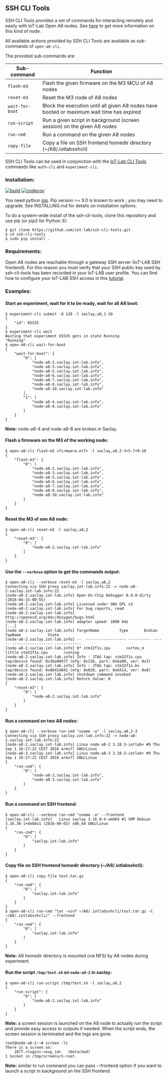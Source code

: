 ## SSH CLI Tools

SSH CLI Tools provides a set of commands for interacting remotely and easily
with IoT-Lab Open A8 nodes. See [here](https://www.iot-lab.info/hardware/a8/)
to get more information on this kind of node.

All available actions provided by SSH CLI Tools are available as sub-commands
of `open-a8-cli`.

The provided sub-commands are:

| Sub-command  | Function |
| ------------ | -------- |
| `flash-m3`   | Flash the given firmware on the M3 MCU of A8 nodes |
| `reset-m3`   | Reset the M3 node of A8 nodes |
| `wait-for-boot`   | Block the execution until all given A8 nodes have booted or maximum wait time has expired |
| `run-script`  | Run a given script in background (screen session) on the given A8 nodes |
| `run-cmd`   | Run a command on the given A8 nodes |
| `copy-file`   | Copy a file on SSH frontend homedir directory (~/A8/.iotlabsshcli) |

SSH CLI Tools can be used in conjunction with the
[IoT-Lab CLI Tools](https://github.com/iot-lab/cli-tools) commands like
`auth-cli` and `experiment-cli`.

### Installation:

[build-icon]: https://travis-ci.org/iot-lab/ssh-cli-tools.svg?branch=master
[build-page]: https://travis-ci.org/iot-lab/ssh-cli-tools/branches
[coverage-icon]: https://codecov.io/gh/iot-lab/ssh-cli-tools/branch/master/graph/badge.svg
[coverage-page]: https://codecov.io/gh/iot-lab/ssh-cli-tools/branch/master

[![build][build-icon]][build-page]  [![codecov][coverage-icon]][coverage-page]

You need python [pip](https://pip.pypa.io/en/stable/).
Pip version >= 9.0 is known to work ; you may need to upgrade.
See INSTALLING.md for details on installation options.

To do a system-wide install of the ssh-cli-tools,
clone this repository and use pip (or pip3 for Python 3):
```
$ git clone https://github.com/iot-lab/ssh-cli-tools.git
$ cd ssh-cli-tools
$ sudo pip install .
```

### Requirements:

Open A8 nodes are reachable through a gateway SSH server (IoT-LAB SSH
frontend). For this reason you must verify that your SSH public key used by
ssh-cli-tools has been recorded in your IoT-LAB user profile. You can find how
to configure your IoT-LAB SSH access in this
[tutorial](https://www.iot-lab.info/tutorials/configure-your-ssh-access/).

### Examples:

#### Start an experiment, wait for it to be ready, wait for all A8 boot:
```
$ experiment-cli submit -d 120 -l saclay,a8,1-10
{
    "id": 65535
}
$ experiment-cli wait
Waiting that experiment 65535 gets in state Running
"Running"
$ open-a8-cli wait-for-boot
{
    "wait-for-boot": {
        "0": [
            "node-a8-2.saclay.iot-lab.info",
            "node-a8-3.saclay.iot-lab.info",
            "node-a8-5.saclay.iot-lab.info",
            "node-a8-6.saclay.iot-lab.info",
            "node-a8-7.saclay.iot-lab.info",
            "node-a8-9.saclay.iot-lab.info",
            "node-a8-10.saclay.iot-lab.info"
        ],
        "1": [
            "node-a8-4.saclay.iot-lab.info",
            "node-a8-8.saclay.iot-lab.info"
        ]
    }
}
```
<b>Note:</b> node-a8-4 and node-a8-8 are broken in Saclay.

#### Flash a firmware on the M3 of the working node:
```
$ open-a8-cli flash-m3 <firmware.elf> -l saclay,a8,2-3+5-7+9-10
{
    "flash-m3": {
        "0": [
            "node-a8-2.saclay.iot-lab.info",
            "node-a8-3.saclay.iot-lab.info",
            "node-a8-5.saclay.iot-lab.info",
            "node-a8-6.saclay.iot-lab.info",
            "node-a8-7.saclay.iot-lab.info",
            "node-a8-9.saclay.iot-lab.info",
            "node-a8-10.saclay.iot-lab.info"
        ]
    }
}
```

#### Reset the M3 of one A8 node:
```
$ open-a8-cli reset-m3 -l saclay,a8,2
{
    "reset-m3": {
        "0": [
            "node-a8-2.saclay.iot-lab.info"
        ]
    }
}
```

#### Use the `--verbose` option to get the commands output:
```
$ open-a8-cli --verbose reset-m3 -l saclay,a8,2
Connecting via SSH proxy saclay.iot-lab.info:22 -> node-a8-2.saclay.iot-lab.info:22
[node-a8-2.saclay.iot-lab.info]	Open On-Chip Debugger 0.9.0-dirty (2016-04-15-00:55)
[node-a8-2.saclay.iot-lab.info]	Licensed under GNU GPL v2
[node-a8-2.saclay.iot-lab.info] For bug reports, read
[node-a8-2.saclay.iot-lab.info]	http://openocd.org/doc/doxygen/bugs.html
[node-a8-2.saclay.iot-lab.info]	adapter speed: 1000 kHz
[...]
[node-a8-2.saclay.iot-lab.info]	TargetName         Type       Endian TapName            State
[node-a8-2.saclay.iot-lab.info]	--  ------------------ ---------- ------ ------------------ ------------
[node-a8-2.saclay.iot-lab.info] 0* stm32f1x.cpu       cortex_m   little stm32f1x.cpu       running
[node-a8-2.saclay.iot-lab.info]	Info : JTAG tap: stm32f1x.cpu tap/device found: 0x3ba00477 (mfg: 0x23b, part: 0xba00, ver: 0x3)
[node-a8-2.saclay.iot-lab.info]	Info : JTAG tap: stm32f1x.bs tap/device found: 0x06414041 (mfg: 0x020, part: 0x6414, ver: 0x0)
[node-a8-2.saclay.iot-lab.info]	shutdown command invoked
[node-a8-2.saclay.iot-lab.info]	Return Value: 0
{
    "reset-m3": {
        "0": [
            "node-a8-2.saclay.iot-lab.info"
        ]
    }
}
```
#### Run a command on two A8 nodes:
```
$ open-a8-cli --verbose run-cmd "uname -a" -l saclay,a8,2-3
Connecting via SSH proxy saclay.iot-lab.info:22 -> node-a8-2.saclay.iot-lab.info:22
[node-a8-2.saclay.iot-lab.info]	Linux node-a8-2 3.18.5-iotlab+ #9 Thu Sep 1 16:17:22 CEST 2016 armv7l GNU/Linux
[node-a8-3.saclay.iot-lab.info]	Linux node-a8-3 3.18.5-iotlab+ #9 Thu Sep 1 16:17:22 CEST 2016 armv7l GNU/Linux
{
    "run-cmd": {
        "0": [
            "node-a8-2.saclay.iot-lab.info",
            "node-a8-3.saclay.iot-lab.info"
        ]
    }
}
```
#### Run a command on SSH frontend: 
```
$ open-a8-cli --verbose run-cmd "uname -a" --frontend
[saclay.iot-lab.info]	Linux saclay 3.16.0-4-amd64 #1 SMP Debian 3.16.36-1+deb8u1 (2016-09-03) x86_64 GNU/Linux
{
    "run-cmd": {
        "0": [
            "saclay.iot-lab.info"
        ]
    }
}
```
#### Copy file on SSH frontend homedir directory (~/A8/.iotlabsshcli):
```
$ open-a8-cli copy-file test.tar.gz 
{
    "run-cmd": {
        "0": [
            "saclay.iot-lab.info"
        ]
    }
}
$ open-a8-cli run-cmd "tar -xzvf ~/A8/.iotlabsshcli/test.tar.gz -C ~/A8/.iotlabsshcli/" --frontend
{
    "run-cmd": {
        "0": [
            "saclay.iot-lab.info"
        ]
    }
}
```
<b>Note:</b> A8 homedir directory is mounted (via NFS) by A8 nodes during experiment.

#### Run the script `/tmp/test.sh` on `node-a8-2` in saclay:
```
$ open-a8-cli run-script /tmp/test.sh -l saclay,a8,2
{
    "run-script": {
        "0": [
            "node-a8-2.saclay.iot-lab.info"
        ]
    }
}
```
<b>Note:</b> a screen session is launched on the A8 node
to actually run the script and provide easy access to outputs if needed.
When the script ends, the screen session is terminated and the logs are gone.

```
root@node-a8-2:~# screen -ls
There is a screen on:
	1877.<login>-<exp_id>	(Detached)
1 Socket in /tmp/screens/S-root.
```
<b>Note:</b> similar to run command you can pass --frontend option if you want to launch a script
in background on the SSH frontend.
